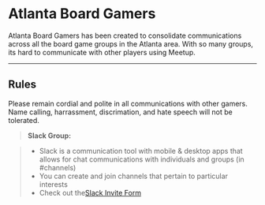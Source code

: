 Atlanta Board Gamers
===================


Atlanta Board Gamers has been created to consolidate communications across all the board game groups in the Atlanta area.  With so many groups, its hard to communicate with other players using Meetup.

----------


Rules
---- 

Please remain cordial and polite in all communications with other gamers.  Name calling, harrassment, discrimation, and hate speech will not be tolerated.  


> **Slack Group:**

> - Slack is a communication tool with mobile & desktop apps that allows for chat communications with individuals and groups (in #channels)
> - You can create and join channels that pertain to particular interests
> - Check out the<i class="icon-upload"></i>[Slack Invite Form](https://tinyurl.com/abg-slack-invite)
